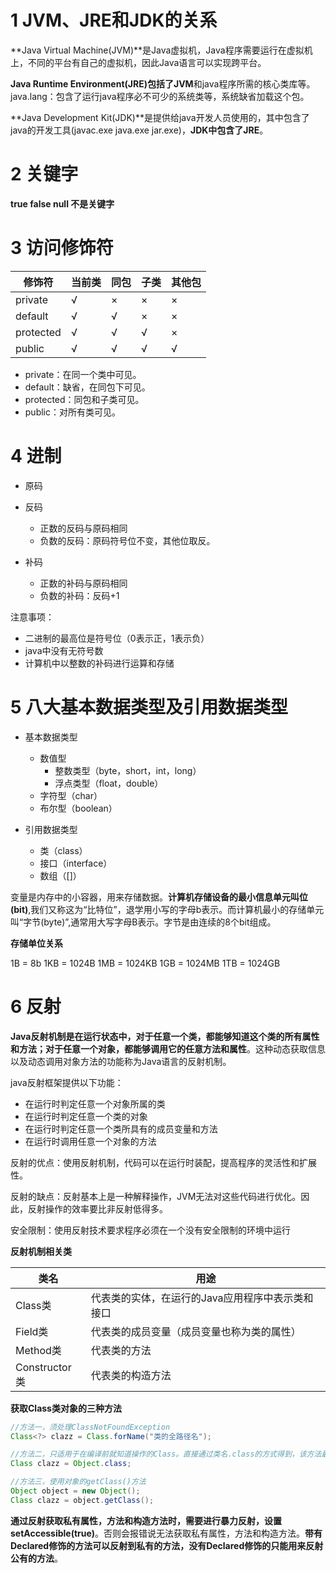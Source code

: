 # 1 JVM、JRE和JDK的关系

**Java Virtual Machine(JVM)**是Java虚拟机，Java程序需要运行在虚拟机上，不同的平台有自己的虚拟机，因此Java语言可以实现跨平台。

**Java Runtime Environment(JRE)**包括了**JVM**和java程序所需的核心类库等。java.lang：包含了运行java程序必不可少的系统类等，系统缺省加载这个包。

**Java Development Kit(JDK)**是提供给java开发人员使用的，其中包含了java的开发工具(javac.exe   java.exe    jar.exe)，**JDK中包含了JRE**。



# 2 关键字

**true   false   null  不是关键字**

# 3 访问修饰符

| 修饰符    | 当前类 | 同包 | 子类 | 其他包 |
| --------- | ------ | ---- | ---- | ------ |
| private   | √      | ×    | ×    | ×      |
| default   | √      | √    | ×    | ×      |
| protected | √      | √    | √    | ×      |
| public    | √      | √    | √    | √      |

- private：在同一个类中可见。
- default：缺省，在同包下可见。
- protected：同包和子类可见。
- public：对所有类可见。

# 4 进制

- 原码
- 反码
  - 正数的反码与原码相同
  - 负数的反码：原码符号位不变，其他位取反。

- 补码
  - 正数的补码与原码相同
  - 负数的补码：反码+1

注意事项：

- 二进制的最高位是符号位（0表示正，1表示负）
- java中没有无符号数
- 计算机中以整数的补码进行运算和存储

# 5 八大基本数据类型及引用数据类型

- 基本数据类型
  - 数值型
    - 整数类型（byte，short，int，long）
    - 浮点类型（float，double）
  - 字符型（char）
  - 布尔型（boolean）

- 引用数据类型
  - 类（class）
  - 接口（interface）
  - 数组（[]）

变量是内存中的小容器，用来存储数据。**计算机存储设备的最小信息单元叫位(bit)**,我们又称这为“比特位”，退学用小写的字母b表示。而计算机最小的存储单元叫“字节(byte)”,通常用大写字母B表示。字节是由连续的8个bit组成。

**存储单位关系**

1B = 8b	1KB = 1024B	1MB = 1024KB	1GB = 1024MB	1TB = 1024GB

# 6 反射

**Java反射机制是在运行状态中，对于任意一个类，都能够知道这个类的所有属性和方法；对于任意一个对象，都能够调用它的任意方法和属性**。这种动态获取信息以及动态调用对象方法的功能称为Java语言的反射机制。

java反射框架提供以下功能：

- 在运行时判定任意一个对象所属的类
- 在运行时判定任意一个类的对象
- 在运行时判定任意一个类所具有的成员变量和方法
- 在运行时调用任意一个对象的方法

反射的优点：使用反射机制，代码可以在运行时装配，提高程序的灵活性和扩展性。

反射的缺点：反射基本上是一种解释操作，JVM无法对这些代码进行优化。因此，反射操作的效率要比非反射低得多。

安全限制：使用反射技术要求程序必须在一个没有安全限制的环境中运行

**反射机制相关类**

| 类名          | 用途                                             |
| ------------- | ------------------------------------------------ |
| Class类       | 代表类的实体，在运行的Java应用程序中表示类和接口 |
| Field类       | 代表类的成员变量（成员变量也称为类的属性）       |
| Method类      | 代表类的方法                                     |
| Constructor类 | 代表类的构造方法                                 |

**获取Class类对象的三种方法**

````java
//方法一，须处理ClassNotFoundException
Class<?> clazz = Class.forName("类的全路径名");
````

````java
//方法二，只适用于在编译前就知道操作的Class。直接通过类名.class的方式得到，该方法最为安全可靠，程序性能更高。这说明任何一个类都有一个隐含的静态成员变量class
Class clazz = Object.class;
````

```java
//方法三，使用对象的getClass()方法
Object object = new Object();
Class clazz = object.getClass();
```

**通过反射获取私有属性，方法和构造方法时，需要进行暴力反射，设置setAccessible(true)**。否则会报错说无法获取私有属性，方法和构造方法。**带有Declared修饰的方法可以反射到私有的方法，没有Declared修饰的只能用来反射公有的方法**。